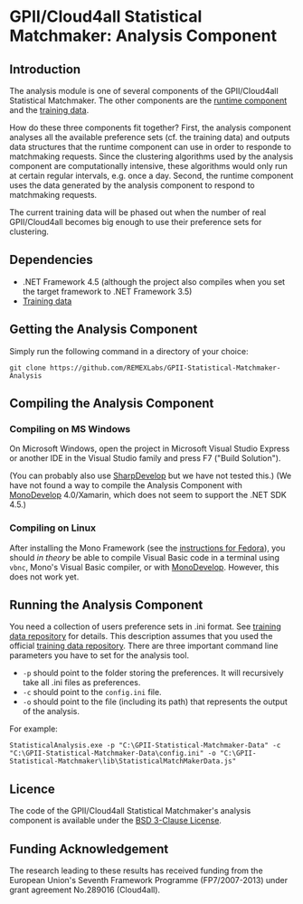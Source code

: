 # GPII/Cloud4all Statistical Matchmaker: Analysis Component

## Introduction

The analysis module is one of several components of the GPII/Cloud4all Statistical Matchmaker. 
The other components are the [runtime component](https://github.com/REMEXLabs/GPII-Statistical-Matchmaker) and 
the [training data](https://github.com/REMEXLabs/GPII-Statistical-Matchmaker-Data). 

How do these three components fit together? 
First, the analysis component analyses all the available preference sets (cf. the training data) and outputs
data structures that the runtime component can use in order to responde to matchmaking requests. 
Since the clustering algorithms used by the analysis component are computationally intensive, 
these algorithms would only run at certain regular intervals, e.g. once a day. 
Second, the runtime component uses the data generated by the analysis component to respond to matchmaking requests. 

The current training data will be phased out when the number of real GPII/Cloud4all becomes big enough to
use their preference sets for clustering. 

## Dependencies

* .NET Framework 4.5 (although the project also compiles when you set the target framework to .NET Framework 3.5)
* [Training data](https://github.com/REMEXLabs/GPII-Statistical-Matchmaker-Data)

## Getting the Analysis Component

Simply run the following command in a directory of your choice: 
```
git clone https://github.com/REMEXLabs/GPII-Statistical-Matchmaker-Analysis
```

## Compiling the Analysis Component

### Compiling on MS Windows
On Microsoft Windows, open the project in Microsoft Visual Studio Express or another IDE in the Visual Studio family
and press F7 ("Build Solution"). 

(You can probably also use [SharpDevelop](https://github.com/icsharpcode/SharpDevelop/wiki/Keyboard-Shortcuts#09) 
but we have not tested this.) 
(We have not found a way to compile the Analysis Component with [MonoDevelop](http://www.monodevelop.com/) 4.0/Xamarin,
which does not seem to support the .NET SDK 4.5.)

### Compiling on Linux
After installing the Mono Framework (see the [instructions for Fedora](http://www.mono-project.com/docs/getting-started/install/linux/#centos-fedora-and-derivatives)), you should *in theory* be able to compile Visual Basic code in a terminal using `vbnc`, Mono's Visual Basic compiler, or with [MonoDevelop](http://www.monodevelop.com/). However, this does not work yet.

## Running the Analysis Component

You need a collection of users preference sets in .ini format. See [training data repository](https://github.com/REMEXLabs/GPII-Statistical-Matchmaker-Data) for details. This description assumes that you used the official [training data repository](https://github.com/REMEXLabs/GPII-Statistical-Matchmaker-Data).
There are three important command line parameters you have to set for the analysis tool.
* `-p` should point to the folder storing the preferences. It will recursively take all .ini files as preferences.
* `-c` should point to the `config.ini` file.
* `-o` should point to the file (including its path) that represents the output of the analysis. 

For example:
```
StatisticalAnalysis.exe -p "C:\GPII-Statistical-Matchmaker-Data" -c "C:\GPII-Statistical-Matchmaker-Data\config.ini" -o "C:\GPII-Statistical-Matchmaker\lib\StatisticalMatchMakerData.js"
```

## Licence

The code of the GPII/Cloud4all Statistical Matchmaker's analysis component is available under the [BSD 3-Clause License](https://github.com/REMEXLabs/GPII-Statistical-Matchmaker-Analysis/blob/master/LICENSE.txt).

## Funding Acknowledgement

The research leading to these results has received funding from the European
Union's Seventh Framework Programme (FP7/2007-2013) under grant agreement No.289016
(Cloud4all).
